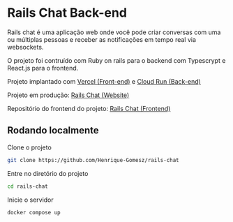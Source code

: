 
# Rails Chat Back-end
Rails chat é uma aplicação web onde você pode criar conversas com uma ou múltiplas pessoas e receber as notificações em tempo real via websockets.

O projeto foi contruído com Ruby on rails para o backend com Typescrypt e React.js para o frontend.

Projeto implantado com [Vercel (Front-end)](https://vercel.com/) e [Cloud Run (Back-end)](https://cloud.google.com/run?hl=pt-BR)


Projeto em produção:
[Rails Chat (Website)](https://rails-chat-frontend.vercel.app/)


Repositório do frontend do projeto:
[Rails Chat (Frontend)](https://github.com/Henrique-Gomesz/rails-chat-frontend)


## Rodando localmente

Clone o projeto

```bash
git clone https://github.com/Henrique-Gomesz/rails-chat
```

Entre no diretório do projeto

```bash
cd rails-chat
```

Inicie o servidor

```bash
docker compose up
```